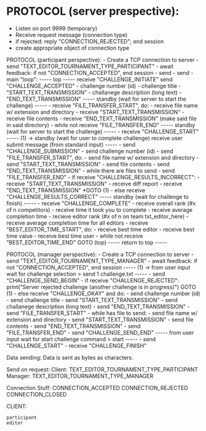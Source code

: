 # PROTOCOL (server prespective):
* Listen on port 9999 (temporary)
* Receive request message (connection type)
* if rejected: reply "CONNECTION_REJECTED"; end session
* create appropriate object of connection type

PROTOCOL (participant perspective):
    - Create a TCP connection to server
    - send "TEXT_EDITOR_TOURNAMENT_TYPE_PARTICIPANT"
    - await feedback:
        if not "CONNECTION_ACCEPTED", end session
    - send <user name>
    - send <user editor>
    - main "loop":
        -----
         top
        -----
        receive "CHALLENGE_INITIATE"
        send "CHALLENGE_ACCEPTED"
            - challenge number (id)
            - challenge title
            - "START_TEXT_TRANSMISSION"
            - challanege description (long text)
            - "END_TEXT_TRANSMISSION"
              -----
               standby (wait for server to start the challenge)
              -----
            - receive "FILE_TRANSFER_START", do:
                - receive file name w/ extension and directory
                - receive "START_TEXT_TRANSMISSION"
                - receive file contents
                - receive "END_TEXT_TRANSMISSION"
                    (make said file in said directory)
            - while not receive "FILE_TRANSFER_END"
              -----
               standby (wait for server to start the challenge)
              -----
            - receive "CHALLENGE_START"
              -----
       (1) ->  standby (wait for user to complete challenge)
               receive user submit message (from standard input)
              -----
            - send "CHALLENGE_SUBMISSION"
            - send challenge number (id)
            - send "FILE_TRANSFER_START", do:
                - send file name w/ extension and directory
                - send "START_TEXT_TRANSMISSION"
                - send file contents
                - send "END_TEXT_TRANSMISSION"
            - while there are files to send
            - send "FILE_TRANSFER_END"
            - if receive "CHALLENGE_RESULTS_INCORRECT":
                - receive "START_TEXT_TRANSMISSION"
                - receive diff report
                - receive "END_TEXT_TRANSMISSION"
                *GOTO (1)
            - else receive "CHALLENGE_RESULTS_CORRECT"
              -----
               standby (wait for challenge to finish)
              -----
            - receive "CHALLENGE_COMPLETE"
            - receive overall rank (#x of n competitors)
            - receive time it took you to complete
            - receive average completion time
            - recieve editor rank (#x of n on team txt_editor_here)
            - receive average completion time for all editors
            - receive "BEST_EDITOR_TIME_START", do:
                - receive best time editor
                - receive best time value
                - receive best time user
            - while not receive "BEST_EDITOR_TIME_END"
            GOTO (top)
          -----
           return to top
          -----

PROTOCOL (manager perspective):
    - Create a TCP connection to server
    - send "TEXT_EDITOR_TOURNAMENT_TYPE_MANAGER"
    - await feedback:
        if not "CONNECTION_ACCEPTED", end session
      -----
(1) -> from user input wait for challenge selection
       > send 1 challenge.txt
      -----
    - send "CHALLENGE_SEND_BEGIN"
    - if receive "CHALLENGE_REJECTED":
        print("Server rejected challenge (another challenge is in progress)")
        GOTO (1)
    - else receive "CHALLENGE_OKAY" and do:
        - send challenge number (id)
        - send challenge title
        - send "START_TEXT_TRANSMISSION"
        - send challanege description (long text)
        - send "END_TEXT_TRANSMISSION"
        - send "FILE_TRANSFER_START"
        - while has file to send:
            - send file name w/ extension and directory
            - send "START_TEXT_TRANSMISSION"
            - send file contents
            - send "END_TEXT_TRANSMISSION"
        - send "FILE_TRANSFER_END"
    - send "CHALLENGE_SEND_END"
      -----
       from user input wait for start challenge command
       > start
      -----
    - send "CHALLENGE_START"
    - receive "CHALLENGE_FINISH"


Data sending:
    Data is sent as bytes as characters.

Send on request:
    Client:
        TEXT_EDITOR_TOURNAMENT_TYPE_PARTICIPANT
    Manager:
        TEXT_EDITOR_TOURNAMENT_TYPE_MANAGER


Connection Stuff:
    CONNECTION_ACCEPTED
    CONNECTION_REJECTED
    CONNECTION_CLOSED


CLIENT:

    participant
    editor
    
